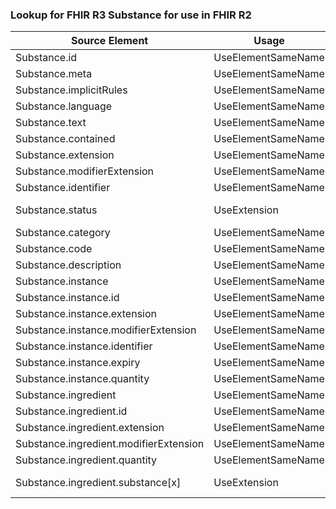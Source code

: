 ### Lookup for FHIR R3 Substance for use in FHIR R2

| Source Element | Usage | Target |
| -------------- | ----- | ------ |
| Substance.id | UseElementSameName | Substance.id |
| Substance.meta | UseElementSameName | Substance.meta |
| Substance.implicitRules | UseElementSameName | Substance.implicitRules |
| Substance.language | UseElementSameName | Substance.language |
| Substance.text | UseElementSameName | Substance.text |
| Substance.contained | UseElementSameName | Substance.contained |
| Substance.extension | UseElementSameName | Substance.extension |
| Substance.modifierExtension | UseElementSameName | Substance.modifierExtension |
| Substance.identifier | UseElementSameName | Substance.identifier |
| Substance.status | UseExtension | http://hl7.org/fhir/3.0/StructureDefinition/extension-Substance.status |
| Substance.category | UseElementSameName | Substance.category |
| Substance.code | UseElementSameName | Substance.code |
| Substance.description | UseElementSameName | Substance.description |
| Substance.instance | UseElementSameName | Substance.instance |
| Substance.instance.id | UseElementSameName | Substance.instance.id |
| Substance.instance.extension | UseElementSameName | Substance.instance.extension |
| Substance.instance.modifierExtension | UseElementSameName | Substance.instance.modifierExtension |
| Substance.instance.identifier | UseElementSameName | Substance.instance.identifier |
| Substance.instance.expiry | UseElementSameName | Substance.instance.expiry |
| Substance.instance.quantity | UseElementSameName | Substance.instance.quantity |
| Substance.ingredient | UseElementSameName | Substance.ingredient |
| Substance.ingredient.id | UseElementSameName | Substance.ingredient.id |
| Substance.ingredient.extension | UseElementSameName | Substance.ingredient.extension |
| Substance.ingredient.modifierExtension | UseElementSameName | Substance.ingredient.modifierExtension |
| Substance.ingredient.quantity | UseElementSameName | Substance.ingredient.quantity |
| Substance.ingredient.substance[x] | UseExtension | http://hl7.org/fhir/3.0/StructureDefinition/extension-Substance.ingredient.substance |
